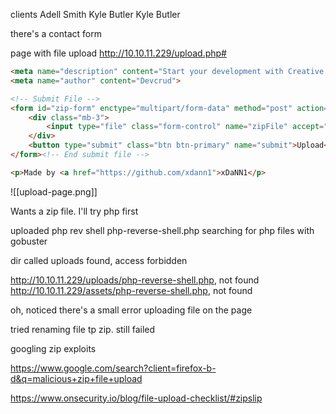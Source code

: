 
clients
Adell Smith
Kyle Butler
Kyle Butler

there's a contact form

page with file upload
http://10.10.11.229/upload.php#


```html
<meta name="description" content="Start your development with Creative Design landing page.">
<meta name="author" content="Devcrud">

<!-- Submit File -->
<form id="zip-form" enctype="multipart/form-data" method="post" action="upload.php">
	<div class="mb-3">
		<input type="file" class="form-control" name="zipFile" accept=".zip">
	</div>
	<button type="submit" class="btn btn-primary" name="submit">Upload</button>
</form><!-- End submit file -->

<p>Made by <a href="https://github.com/xdann1">xDaNN1</p>
```


![[upload-page.png]]


Wants a zip file. I'll try php first

uploaded php rev shell php-reverse-shell.php
searching for php files with gobuster

dir called uploads found, access forbidden

http://10.10.11.229/uploads/php-reverse-shell.php, not found
http://10.10.11.229/assets/php-reverse-shell.php, not found

oh, noticed there's a small error uploading file on the page

tried renaming file tp zip. still failed

googling zip exploits

https://www.google.com/search?client=firefox-b-d&q=malicious+zip+file+upload

https://www.onsecurity.io/blog/file-upload-checklist/#zipslip



